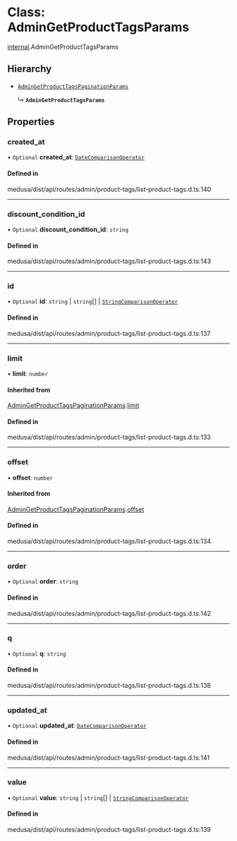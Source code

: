 # Class: AdminGetProductTagsParams

[internal](../modules/internal-18.md).AdminGetProductTagsParams

## Hierarchy

- [`AdminGetProductTagsPaginationParams`](internal-18.AdminGetProductTagsPaginationParams.md)

  ↳ **`AdminGetProductTagsParams`**

## Properties

### created\_at

• `Optional` **created\_at**: [`DateComparisonOperator`](internal-2.DateComparisonOperator.md)

#### Defined in

medusa/dist/api/routes/admin/product-tags/list-product-tags.d.ts:140

___

### discount\_condition\_id

• `Optional` **discount\_condition\_id**: `string`

#### Defined in

medusa/dist/api/routes/admin/product-tags/list-product-tags.d.ts:143

___

### id

• `Optional` **id**: `string` \| `string`[] \| [`StringComparisonOperator`](internal-5.StringComparisonOperator.md)

#### Defined in

medusa/dist/api/routes/admin/product-tags/list-product-tags.d.ts:137

___

### limit

• **limit**: `number`

#### Inherited from

[AdminGetProductTagsPaginationParams](internal-18.AdminGetProductTagsPaginationParams.md).[limit](internal-18.AdminGetProductTagsPaginationParams.md#limit)

#### Defined in

medusa/dist/api/routes/admin/product-tags/list-product-tags.d.ts:133

___

### offset

• **offset**: `number`

#### Inherited from

[AdminGetProductTagsPaginationParams](internal-18.AdminGetProductTagsPaginationParams.md).[offset](internal-18.AdminGetProductTagsPaginationParams.md#offset)

#### Defined in

medusa/dist/api/routes/admin/product-tags/list-product-tags.d.ts:134

___

### order

• `Optional` **order**: `string`

#### Defined in

medusa/dist/api/routes/admin/product-tags/list-product-tags.d.ts:142

___

### q

• `Optional` **q**: `string`

#### Defined in

medusa/dist/api/routes/admin/product-tags/list-product-tags.d.ts:138

___

### updated\_at

• `Optional` **updated\_at**: [`DateComparisonOperator`](internal-2.DateComparisonOperator.md)

#### Defined in

medusa/dist/api/routes/admin/product-tags/list-product-tags.d.ts:141

___

### value

• `Optional` **value**: `string` \| `string`[] \| [`StringComparisonOperator`](internal-5.StringComparisonOperator.md)

#### Defined in

medusa/dist/api/routes/admin/product-tags/list-product-tags.d.ts:139
